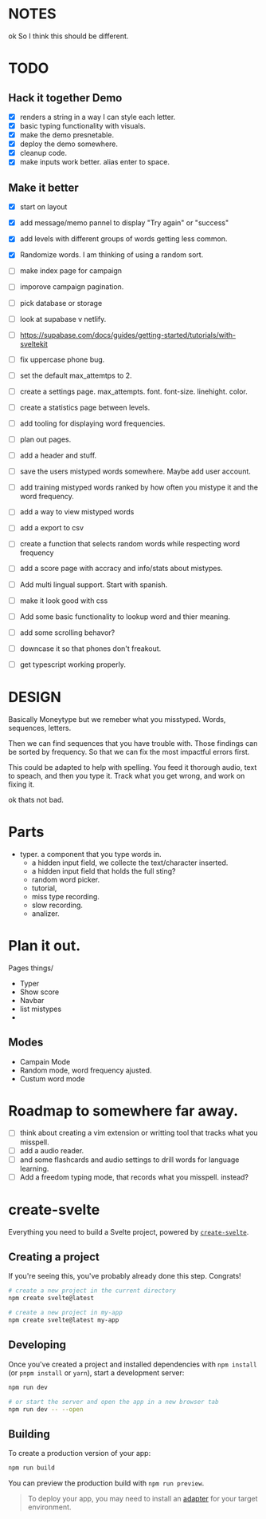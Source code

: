 
# NOTES

ok So I think this should be different.


# TODO


## Hack it together Demo
- [x] renders a string in a way I can style each letter.
- [x] basic typing functionality with visuals.
- [x] make the demo presnetable.
- [x] deploy the demo somewhere.
- [x] cleanup code.
- [x] make inputs work better. alias enter to space.

## Make it better
- [x] start on layout
- [x] add message/memo pannel to display "Try again" or "success"
- [x] add levels with different groups of words getting less common.
- [x] Randomize words. I am thinking of using a random sort.

- [ ] make index page for campaign
- [ ] imporove campaign pagination.

- [ ] pick database or storage

- [ ] look at supabase v netlify.
- [ ] https://supabase.com/docs/guides/getting-started/tutorials/with-sveltekit

- [ ] fix uppercase phone bug.
- [ ] set the default max_attemtps to 2.
- [ ] create a settings page. max_attempts. font. font-size. linehight. color.
- [ ] create a statistics page between levels.
- [ ] add tooling for displaying word frequencies.
- [ ] plan out pages.
- [ ] add a header and stuff.
- [ ] save the users mistyped words somewhere. Maybe add user account.
- [ ] add training mistyped words ranked by how often you mistype it and the word frequency.
- [ ] add a way to view mistyped words
- [ ] add a export to csv
- [ ] create a function that selects random words while respecting word frequency

- [ ] add a score page with accracy and info/stats about mistypes.


- [ ] Add multi lingual support. Start with spanish.
- [ ] make it look good with css
- [ ] Add some basic functionality to lookup word and thier meaning.
- [ ] add some scrolling behavor?

- [ ] downcase it so that phones don't freakout.

- [ ] get typescript working properly.

# DESIGN


Basically Moneytype but we remeber what you misstyped.
Words, sequences, letters.

Then we can find sequences that you have trouble with.
Those findings can be sorted by frequency.
So that we can fix the most impactful errors first.

This could be adapted to help with spelling.
You feed it thorough audio, text to speach, and then you type it.
Track what you get wrong, and work on fixing it.

ok thats not bad.

# Parts

- typer. a component that you type words in.
    - a hidden input field, we collecte the text/character inserted.
    - a hidden input field that holds the full sting?
    - random word picker.
    - tutorial,
    - miss type recording.
    - slow recording.
    - analizer.

# Plan it out.

Pages things/
- Typer
- Show score
- Navbar
- list mistypes
- 

## Modes

- Campain Mode
- Random mode, word frequency ajusted.
- Custum word mode


# Roadmap to somewhere far away.

- [ ] think about creating a vim extension or writting tool that tracks what you misspell.
- [ ] add a audio reader.
- [ ] and some flashcards and audio settings to drill words for language learning.
- [ ] Add a freedom typing mode, that records what you misspell. instead?

# create-svelte

Everything you need to build a Svelte project, powered by [`create-svelte`](https://github.com/sveltejs/kit/tree/master/packages/create-svelte).

## Creating a project

If you're seeing this, you've probably already done this step. Congrats!

```bash
# create a new project in the current directory
npm create svelte@latest

# create a new project in my-app
npm create svelte@latest my-app
```

## Developing

Once you've created a project and installed dependencies with `npm install` (or `pnpm install` or `yarn`), start a development server:

```bash
npm run dev

# or start the server and open the app in a new browser tab
npm run dev -- --open
```

## Building

To create a production version of your app:

```bash
npm run build
```

You can preview the production build with `npm run preview`.

> To deploy your app, you may need to install an [adapter](https://kit.svelte.dev/docs/adapters) for your target environment.

